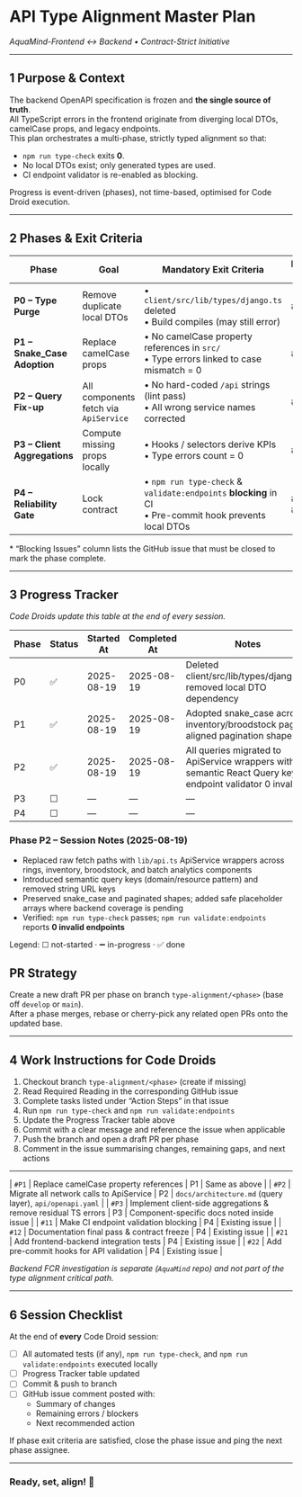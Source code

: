 # API Type Alignment Master Plan  
_AquaMind-Frontend ↔ Backend • Contract-Strict Initiative_  

---

## 1 Purpose & Context  
The backend OpenAPI specification is frozen and **the single source of truth**.  
All TypeScript errors in the frontend originate from diverging local DTOs, camelCase props, and legacy endpoints.  
This plan orchestrates a multi-phase, strictly typed alignment so that:

* `npm run type-check` exits **0**.  
* No local DTOs exist; only generated types are used.  
* CI endpoint validator is re-enabled as blocking.  

Progress is event-driven (phases), not time-based, optimised for Code Droid execution.

---

## 2 Phases & Exit Criteria  

| Phase | Goal | Mandatory Exit Criteria | Blocking Issues* |
|-------|------|-------------------------|------------------|
| **P0 – Type Purge** | Remove duplicate local DTOs | • `client/src/lib/types/django.ts` deleted  <br>• Build compiles (may still error) | #P0 |
| **P1 – Snake_Case Adoption** | Replace camelCase props | • No camelCase property references in `src/`  <br>• Type errors linked to case mismatch = 0 | #P1 |
| **P2 – Query Fix-up** | All components fetch via `ApiService` | • No hard-coded `/api` strings (lint pass)  <br>• All wrong service names corrected | #P2 |
| **P3 – Client Aggregations** | Compute missing props locally | • Hooks / selectors derive KPIs  <br>• Type errors count = 0 | #P3 |
| **P4 – Reliability Gate** | Lock contract | • `npm run type-check` & `validate:endpoints` **blocking** in CI  <br>• Pre-commit hook prevents local DTOs | #11 #12 #21 #22 |

\* “Blocking Issues” column lists the GitHub issue that must be closed to mark the phase complete.

---

## 3 Progress Tracker  

_Code Droids update this table at the end of every session._

| Phase | Status | Started At | Completed At | Notes |
|-------|--------|-----------|--------------|-------|
| P0 | ✅ | 2025-08-19 | 2025-08-19 | Deleted client/src/lib/types/django.ts; removed local DTO dependency |
| P1 | ✅ | 2025-08-19 | 2025-08-19 | Adopted snake_case across inventory/broodstock pages; aligned pagination shapes |
| P2 | ✅ | 2025-08-19 | 2025-08-19 | All queries migrated to ApiService wrappers with semantic React Query keys; endpoint validator 0 invalid |
| P3 | ☐ | — | — | — |
| P4 | ☐ | — | — | — |

### Phase P2 – Session Notes (2025-08-19)
- Replaced raw fetch paths with `lib/api.ts` ApiService wrappers across rings, inventory, broodstock, and batch analytics components  
- Introduced semantic query keys (domain/resource pattern) and removed string URL keys  
- Preserved snake_case and paginated shapes; added safe placeholder arrays where backend coverage is pending  
- Verified: `npm run type-check` passes; `npm run validate:endpoints` reports **0 invalid endpoints**

Legend: ☐ not-started · ➖ in-progress · ✅ done

## PR Strategy

Create a new draft PR per phase on branch `type-alignment/<phase>` (base off `develop` or `main`).  
After a phase merges, rebase or cherry-pick any related open PRs onto the updated base.

---

## 4 Work Instructions for Code Droids

1. Checkout branch `type-alignment/<phase>` (create if missing)  
2. Read Required Reading in the corresponding GitHub issue  
3. Complete tasks listed under “Action Steps” in that issue  
4. Run `npm run type-check` and `npm run validate:endpoints`  
5. Update the Progress Tracker table above  
6. Commit with a clear message and reference the issue when applicable  
7. Push the branch and open a draft PR per phase  
8. Comment in the issue summarising changes, remaining gaps, and next actions

---


| `#P1` | Replace camelCase property references | P1 | Same as above |
| `#P2` | Migrate all network calls to ApiService | P2 | `docs/architecture.md` (query layer), `api/openapi.yaml` |
| `#P3` | Implement client-side aggregations & remove residual TS errors | P3 | Component-specific docs noted inside issue |
| `#11` | Make CI endpoint validation blocking | P4 | Existing issue |
| `#12` | Documentation final pass & contract freeze | P4 | Existing issue |
| `#21` | Add frontend-backend integration tests | P4 | Existing issue |
| `#22` | Add pre-commit hooks for API validation | P4 | Existing issue |

_Backend FCR investigation is separate (`AquaMind` repo) and not part of the type alignment critical path._

---

## 6 Session Checklist  

At the end of **every** Code Droid session:

- [ ] All automated tests (if any), `npm run type-check`, and `npm run validate:endpoints` executed locally  
- [ ] Progress Tracker table updated  
- [ ] Commit & push to branch  
- [ ] GitHub issue comment posted with:  
  - Summary of changes  
  - Remaining errors / blockers  
  - Next recommended action  

If phase exit criteria are satisfied, close the phase issue and ping the next phase assignee.

---

### Ready, set, align! 🚀
